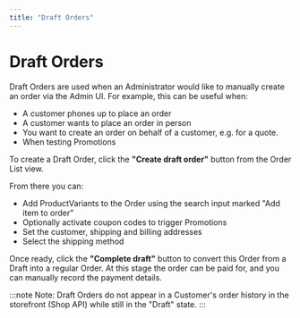 ```yaml
---
title: "Draft Orders"
---
```


# Draft Orders

Draft Orders are used when an Administrator would like to manually create an order via the Admin UI. For example, this can be useful when:

- A customer phones up to place an order
- A customer wants to place an order in person
- You want to create an order on behalf of a customer, e.g. for a quote.
- When testing Promotions

To create a Draft Order, click the **"Create draft order"** button from the Order List view.

From there you can:

- Add ProductVariants to the Order using the search input marked "Add item to order"
- Optionally activate coupon codes to trigger Promotions
- Set the customer, shipping and billing addresses
- Select the shipping method

Once ready, click the **"Complete draft"** button to convert this Order from a Draft into a regular Order. At this stage the order can be paid for, and you can manually record the payment details.

:::note
Note: Draft Orders do not appear in a Customer's order history in the storefront (Shop API) while still
in the "Draft" state.
:::

